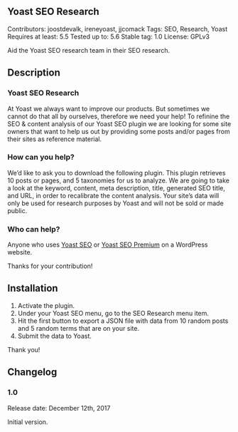 ## Yoast SEO Research
Contributors: joostdevalk, ireneyoast, jjcomack
Tags: SEO, Research, Yoast
Requires at least: 5.5
Tested up to: 5.6
Stable tag: 1.0
License: GPLv3

Aid the Yoast SEO research team in their SEO research. 

## Description

### Yoast SEO Research
At Yoast we always want to improve our products. But sometimes we cannot do that all by ourselves, therefore we need your help! To refinine the SEO & content analysis of our Yoast SEO plugin we are looking for some site owners that want to help us out by providing some posts and/or pages from their sites as reference material. 

### How can you help? 
We’d like to ask you to download the following plugin. This plugin retrieves 10 posts or pages, and 5 taxonomies for us to analyze. We are going to take a look at the keyword, content, meta description, title, generated SEO title, and URL, in order to recalibrate the content analysis. Your site’s data will only be used for research purposes by Yoast and will not be sold or made public. 

### Who can help? 
Anyone who uses [Yoast SEO](https://yoast.com/wordpress/plugins/seo/) or [Yoast SEO Premium](https://yoast.com/wordpress/plugins/seo/) on a WordPress website.

Thanks for your contribution!

## Installation

1. Activate the plugin.
2. Under your Yoast SEO menu, go to the SEO Research menu item.
3. Hit the first button to export a JSON file with data from 10 random posts and 5 random terms that are on your site.
4. Submit the data to Yoast.

Thank you!

## Changelog

### 1.0

Release date: December 12th, 2017

Initial version.
